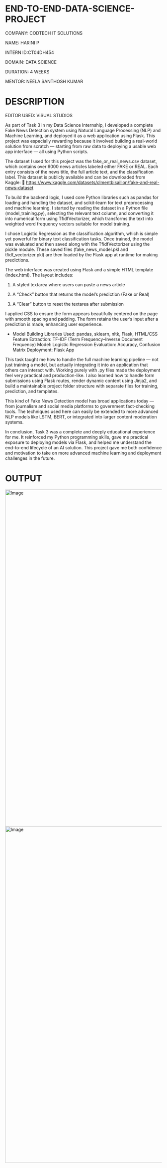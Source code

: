 # END-TO-END-DATA-SCIENCE-PROJECT

COMPANY: CODTECH IT SOLUTIONS

NAME: HARINI P

INTERN ID:CT04DH454

DOMAIN: DATA SCIENCE

DURATION: 4 WEEKS

MENTOR: NEELA SANTHOSH KUMAR

# DESCRIPTION

EDITOR USED: VISUAL STUDIOS

As part of Task 3 in my Data Science Internship, I developed a complete Fake News Detection system using Natural Language Processing (NLP) and Machine Learning, and deployed it as a web application using Flask. This project was especially rewarding because it involved building a real-world solution from scratch — starting from raw data to deploying a usable web app interface — all using Python scripts.

The dataset I used for this project was the fake_or_real_news.csv dataset, which contains over 6000 news articles labeled either FAKE or REAL. Each entry consists of the news title, the full article text, and the classification label. This dataset is publicly available and can be downloaded from Kaggle:
🔗 https://www.kaggle.com/datasets/clmentbisaillon/fake-and-real-news-dataset

To build the backend logic, I used core Python libraries such as pandas for loading and handling the dataset, and scikit-learn for text preprocessing and machine learning. I started by reading the dataset in a Python file (model_training.py), selecting the relevant text column, and converting it into numerical form using TfidfVectorizer, which transforms the text into weighted word frequency vectors suitable for model training.

I chose Logistic Regression as the classification algorithm, which is simple yet powerful for binary text classification tasks. Once trained, the model was evaluated and then saved along with the TfidfVectorizer using the pickle module. These saved files (fake_news_model.pkl and tfidf_vectorizer.pkl) are then loaded by the Flask app at runtime for making predictions.

The web interface was created using Flask and a simple HTML template (index.html). The layout includes:

1. A styled textarea where users can paste a news article

2. A “Check” button that returns the model’s prediction (Fake or Real)

3. A “Clear” button to reset the textarea after submission

I applied CSS to ensure the form appears beautifully centered on the page with smooth spacing and padding. The form retains the user’s input after a prediction is made, enhancing user experience.

* Model Building
Libraries Used: pandas, sklearn, nltk, Flask, HTML/CSS
Feature Extraction: TF-IDF (Term Frequency–Inverse Document Frequency)
Model: Logistic Regression
Evaluation: Accuracy, Confusion Matrix
Deployment: Flask App

This task taught me how to handle the full machine learning pipeline — not just training a model, but actually integrating it into an application that others can interact with. Working purely with .py files made the deployment feel very practical and production-like. I also learned how to handle form submissions using Flask routes, render dynamic content using Jinja2, and build a maintainable project folder structure with separate files for training, prediction, and templates.

This kind of Fake News Detection model has broad applications today — from journalism and social media platforms to government fact-checking tools. The techniques used here can easily be extended to more advanced NLP models like LSTM, BERT, or integrated into larger content moderation systems.

In conclusion, Task 3 was a complete and deeply educational experience for me. It reinforced my Python programming skills, gave me practical exposure to deploying models via Flask, and helped me understand the end-to-end lifecycle of an AI solution. This project gave me both confidence and motivation to take on more advanced machine learning and deployment challenges in the future.

# OUTPUT

<img width="1920" height="1080" alt="Image" src="https://github.com/user-attachments/assets/e8940969-6fbf-4a10-966a-58dae026157b" />

<img width="1920" height="1080" alt="Image" src="https://github.com/user-attachments/assets/264df10d-adc7-4628-ba48-8ba89a45f125" />

